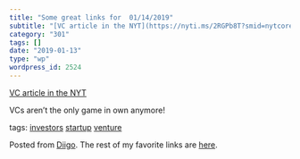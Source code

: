```yaml
---
title: "Some great links for  01/14/2019"
subtitle: "[VC article in the NYT](https://nyti.ms/2RGPb8T?smid=nytcore-ios-share)"
category: "301"
tags: []
date: "2019-01-13"
type: "wp"
wordpress_id: 2524
---
```

[VC article in the NYT](https://nyti.ms/2RGPb8T?smid=nytcore-ios-share) 

VCs aren’t the only game in own anymore!

 tags: [investors](https://www.diigo.com/user/pitosalas/investors) [startup](https://www.diigo.com/user/pitosalas/startup) [venture](https://www.diigo.com/user/pitosalas/venture)

Posted from [Diigo](https://www.diigo.com). The rest of my favorite links are [here](https://www.diigo.com/user/pitosalas).